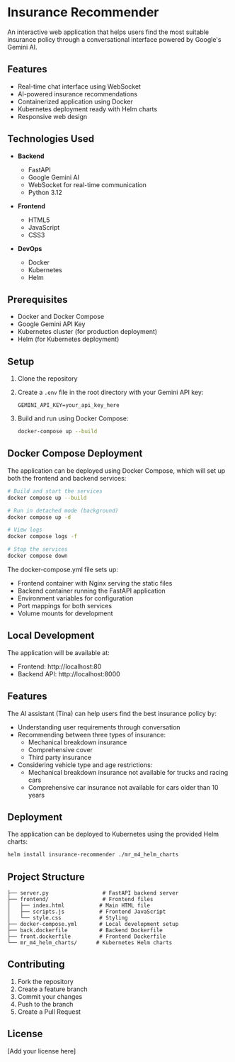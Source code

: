 # Insurance Recommender

An interactive web application that helps users find the most suitable insurance policy through a conversational interface powered by Google's Gemini AI.

## Features

- Real-time chat interface using WebSocket
- AI-powered insurance recommendations
- Containerized application using Docker
- Kubernetes deployment ready with Helm charts
- Responsive web design

## Technologies Used

- **Backend**
  - FastAPI
  - Google Gemini AI
  - WebSocket for real-time communication
  - Python 3.12

- **Frontend**
  - HTML5
  - JavaScript
  - CSS3

- **DevOps**
  - Docker
  - Kubernetes
  - Helm

## Prerequisites

- Docker and Docker Compose
- Google Gemini API Key
- Kubernetes cluster (for production deployment)
- Helm (for Kubernetes deployment)

## Setup

1. Clone the repository
2. Create a `.env` file in the root directory with your Gemini API key:
   ```
   GEMINI_API_KEY=your_api_key_here
   ```

3. Build and run using Docker Compose:
   ```bash
   docker-compose up --build
   ```

## Docker Compose Deployment

The application can be deployed using Docker Compose, which will set up both the frontend and backend services:

```bash
# Build and start the services
docker compose up --build

# Run in detached mode (background)
docker compose up -d

# View logs
docker compose logs -f

# Stop the services
docker compose down
```

The docker-compose.yml file sets up:
- Frontend container with Nginx serving the static files
- Backend container running the FastAPI application
- Environment variables for configuration
- Port mappings for both services
- Volume mounts for development

## Local Development

The application will be available at:
- Frontend: http://localhost:80
- Backend API: http://localhost:8000

## Features

The AI assistant (Tina) can help users find the best insurance policy by:
- Understanding user requirements through conversation
- Recommending between three types of insurance:
  - Mechanical breakdown insurance
  - Comprehensive cover
  - Third party insurance
- Considering vehicle type and age restrictions:
  - Mechanical breakdown insurance not available for trucks and racing cars
  - Comprehensive car insurance not available for cars older than 10 years

## Deployment

The application can be deployed to Kubernetes using the provided Helm charts:

```bash
helm install insurance-recommender ./mr_m4_helm_charts
```

## Project Structure

```
├── server.py                 # FastAPI backend server
├── frontend/                 # Frontend files
│   ├── index.html           # Main HTML file
│   ├── scripts.js           # Frontend JavaScript
│   └── style.css            # Styling
├── docker-compose.yml       # Local development setup
├── back.dockerfile          # Backend Dockerfile
├── front.dockerfile         # Frontend Dockerfile
└── mr_m4_helm_charts/      # Kubernetes Helm charts
```

## Contributing

1. Fork the repository
2. Create a feature branch
3. Commit your changes
4. Push to the branch
5. Create a Pull Request

## License

[Add your license here]
